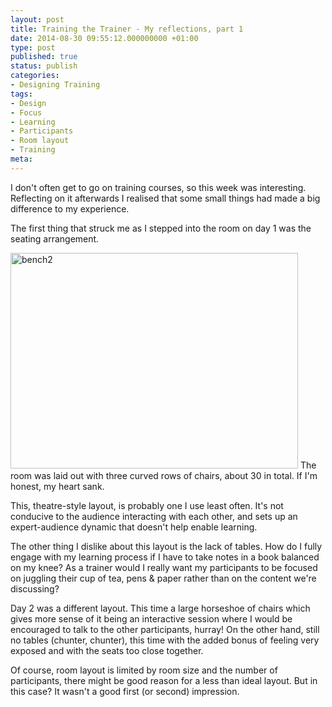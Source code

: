 ```yaml
---
layout: post
title: Training the Trainer - My reflections, part 1
date: 2014-08-30 09:55:12.000000000 +01:00
type: post
published: true
status: publish
categories:
- Designing Training
tags:
- Design
- Focus
- Learning
- Participants
- Room layout
- Training
meta:
---
```

<p>I don't often get to go on training courses, so this week was interesting. Reflecting on it afterwards I realised that some small things had made a big difference to my experience.</p>
<p>The first thing that struck me as I stepped into the room on day 1 was the seating arrangement.</p>
<p><a href="http://helenwalker.net/wp-content/uploads/2014/08/bench2.jpg"><img class="alignright size-full wp-image-492" src="{{ site.baseurl }}/assets/bench2.jpg" alt="bench2" width="460" height="345" /></a> The room was laid out with three curved rows of chairs, about 30 in total. If I'm honest, my heart sank.</p>
<p>This, theatre-style layout, is probably one I use least often. It's not conducive to the audience interacting with each other, and sets up an expert-audience dynamic that doesn't help enable learning.</p>
<p>The other thing I dislike about this layout is the lack of tables. How do I fully engage with my learning process if I have to take notes in a book balanced on my knee? As a trainer would I really want my participants to be focused on juggling their cup of tea, pens &amp; paper rather than on the content we're discussing?</p>
<p>Day 2 was a different layout. This time a large horseshoe of chairs which gives more sense of it being an interactive session where I would be encouraged to talk to the other participants, hurray! On the other hand, still no tables (chunter, chunter), this time with the added bonus of feeling very exposed and with the seats too close together.</p>
<p>Of course, room layout is limited by room size and the number of participants, there might be good reason for a less than ideal layout. But in this case? It wasn't a good first (or second) impression.</p>
